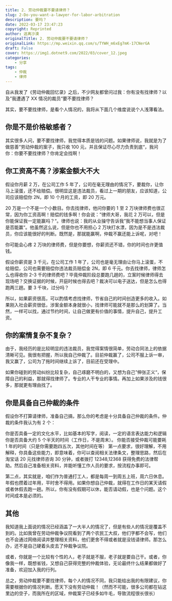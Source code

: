 ```yaml
---
title: 2. 劳动仲裁要不要请律师？
slug: 2-Do-you-want-a-lawyer-for-labor-arbitration
description: 要吗？
date: 2022-03-17 23:47:23
copyright: Reprinted
author: 逃离沙漠
originalTitle: 2. 劳动仲裁要不要请律师？
originalLink: https://mp.weixin.qq.com/s/TYWH_m6xEg7mK-17CNerGA
draft: False
cover: https://img1.dotnet9.com/2022/03/cover_12.jpeg
categories: 
    - 分享
tags: 
    - 仲裁
    - 律师
---
```


自从我发了《劳动仲裁回忆录》之后，不少网友都曾问过我：你有没有找律师？以及”我遭遇了 XX 情况的裁员“要不要找律师？

其实，要不要找律师，是看个人情况的，我将从下面几个维度说说个人浅薄看法。

## 你是不是价格敏感者？

其实很多人问，要不要找律师，我觉得本质是钱的问题。如果律师说，我就是为了做慈善”劳动仲裁的案子，我只收 100 元，并且保证尽心尽力负责到底“，我问你：你要不要找律师？你肯定会找啊！

## 你工资高不高？涉案金额大不大

假设你月薪 2 万，在公司工作 5 年了，公司在毫无理由的情况下，要裁你，让你马上滚蛋，还不给赔偿。很明显这是违法裁员，看过上一期的朋友，应该知道，公司应该赔偿你 2N，即 10 个月的工资，即 20 万元。

20 万是一个不是一个小数目。你去找律师，他问你要的 1 至 2 万块律师费也很正常，因为你工资高啊！赔偿的钱多啊！你会说：”律师大哥，我花 2 万可以，但是你能保证我一定能赢吗？“。律师也说：我的从业操守告诉我”我不能想当事人保证是否能赢“。他虽然这么说，但是你也不用担心 2 万块打水漂，因为是不是违法裁员，你应该能很好的判断。既然是，那就能赢啊，仲裁不赢还能上诉呢，对吧！

你可能会心疼 2 万块的律师费，但是你要想，你薪资还不错，你的时间也许更值钱。

假设你薪资是 3 千元，在公司工作 1 年了，公司也是毫无理由让你马上滚蛋，不给赔偿，公司也需要赔偿你违法裁员赔偿金 2N，即 6 千元。你去找律师，律师怎么也得收你 2-3 千的律师费吧？毕竟仲裁阶段总要跑几趟的，立案时候律师得去现场吧？交换证据的时候，开庭时候也得去吧？裁决可以电子送达，但是怎么也得跑两三趟。要 3 千块，过分吗？

所以，如果薪资很高，可以酌情考虑找律师，节省自己的时间创造更多的收入。如果刚入社会薪资很低，涉案金额本身就很小，找律师可能就不是那么的划算了。当然，一样可以找，通过节约时间，让自己做更有价值的事情，提升自己，提升工资。

## 你的案情复杂不复杂？

由于，我经历的是比较明显的违法裁员，我觉得案情很简单，劳动合同法上的依据清晰可见。我很有把握，所以我自己仲裁了。目前仲裁赢了，公司不服上诉一审，我又赢了，公司为了拖时间继续上诉了，目前还在受理中。

如果你碰到的劳动纠纷比较复杂，自己琢磨不明白的，又想为自己”伸张正义“，保障自己的利益，那就得找律师了。专业的人干专业的事情。再加上如果涉及的钱很多，那就更有理由找了。

## 你是具备自己仲裁的条件

假设你不打算请律师，准备自己搞，那么你的考虑是十分具备自己仲裁的条件。仲裁的条件我认为有 2 个：

你是否具备一定的文化水平，比如基本的写字，阅读，一定的语言表达能力和逻辑
你是否具备大约 5 个半天的时间（工作日，不是周末）。
你能否接受仲裁可能要耗 1 年的时间（只是你需要跑四五次，其他时间在等）
第一点要求，很好理解，不用解释，你具备这些能力，即意味着，你可以查阅相关法律条文，整理思路，然后在淘宝话 20 元找律师咨询 30 分钟，或者拨打 12348,12368 获得免费的法律帮助。然后自己准备相关资料，并能听懂工作人员的要求，按流程办事即可。

第二点，其实就是，咱们作为普通打工人，都是每周一到周五上班，周六日休息。年假也攒着过年用，平时舍不得用。如果你想自己仲裁，就得在工作日的某天请假或者休假去跑一趟。所以，你有没有假期可以休，能否请动假，也是个问题。这个时间成本是必须的。

## 其他

我知道我上面说的情况已经涵盖了一大半人的情况了，但是有些人的情况是覆盖不到的。比如我曾在劳动仲裁争议院看到了两个农民工大叔，他们字都不会写，他们也不会通过网络阅读并整理相关资料，他们更舍不得或者就是没钱请律师。那怎么办，还不是自己硬着头皮去了仲裁争议院。

或者，你就是一个比较有个性的人，老子就是不服，老子就是要自己干。或者，你像我一样，既想省钱，又想自己获得完整的仲裁体验，无论最终什么结果都做好了准备，欢迎加入我的行列。

总之，劳动仲裁要不要找律师，每个人的情况不同，我只能给出我的有限建议，你需要根据你的情况判断。愿天下没有劳动仲裁！（然而不可能，很多公司都在钻这里边的空子，而我所在的区域，仲裁案子已经多如牛毛，导致流程很长很长）

